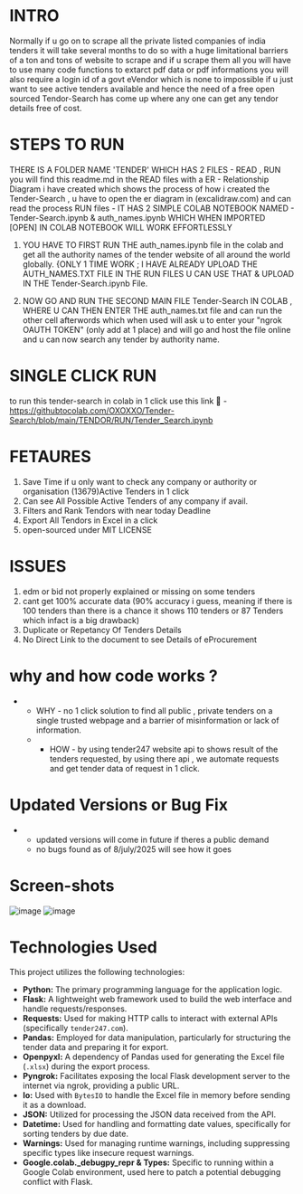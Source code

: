 # INTRO #
 Normally if u go on to scrape all the private listed companies of india tenders it will take several months to do so with a huge limitational barriers of a ton and tons of website to scrape and if u scrape them all you will have to use many code functions to extarct pdf data or pdf informations you will also require a login id of a govt eVendor which is none to impossible if u just want to see active tenders available 
 and hence the need of a free open sourced Tendor-Search has come up where any one can get any tendor details free of cost.
# STEPS TO RUN #
THERE IS A FOLDER NAME 'TENDER' WHICH HAS 2 FILES - READ , RUN 
you will find this readme.md in the READ files with a ER - Relationship Diagram i have created which shows the process of how i created the Tender-Search , u have to open the er diagram in (excalidraw.com) and can read the process
RUN files - IT HAS 2 SIMPLE COLAB NOTEBOOK NAMED - Tender-Search.ipynb & auth_names.ipynb WHICH WHEN IMPORTED [OPEN] IN COLAB NOTEBOOK WILL WORK EFFORTLESSLY 

1. YOU HAVE TO FIRST RUN THE auth_names.ipynb file in the colab and get all the authority names of the tender website of all around the world globally. {ONLY 1 TIME WORK ; I HAVE ALREADY UPLOAD THE AUTH_NAMES.TXT FILE IN THE RUN FILES U CAN USE THAT & UPLOAD IN THE Tender-Search.ipynb File.
   
2. NOW GO AND RUN THE SECOND MAIN FILE Tender-Search IN COLAB , WHERE U CAN THEN ENTER THE auth_names.txt file and can run the other cell afterwords which when used will ask u to enter your "ngrok OAUTH TOKEN" (only add at 1 place) and will go and host the file online and u can now search any tender by authority name.

# SINGLE CLICK RUN #

to run this tender-search in colab in 1 click use this link 🔗 - https://githubtocolab.com/OXOXXO/Tender-Search/blob/main/TENDOR/RUN/Tender_Search.ipynb

# FETAURES #
1. Save Time if u only want to check any company or authority or organisation (13679)Active Tenders in 1 click 
2. Can see All Possible Active Tenders of any company if avail.
3. Filters and Rank Tendors with near today Deadline
4. Export All Tendors in Excel in a click
5. open-sourced under MIT LICENSE
# ISSUES #
1. edm or bid not properly explained or missing on some tenders
2. cant get 100% accurate data (90% accuracy i guess, meaning if there is 100 tenders than there is a chance it shows 110 tenders or 87 Tenders which infact is a big drawback)
3. Duplicate or Repetancy Of Tenders Details
4. No Direct Link to the document to see Details of eProcurement
# why and how code works ? #
- - WHY - no 1 click solution to find all public , private tenders on a single trusted webpage and a barrier of misinformation or lack of information.
  - -  HOW - by using tender247 website api to shows result of the tenders requested, by using there api , we automate requests and get tender data of request in 1 click.
# Updated Versions or Bug Fix #
 - - updated versions will come in future if theres a public demand
   - no bugs found as of 8/july/2025 will see how it goes
  
 # Screen-shots
 ![image](https://github.com/user-attachments/assets/c932625d-2772-4128-ad49-f96018ee46d1)
 ![image](https://github.com/user-attachments/assets/84d177ef-ff6e-4ca0-96dd-d4d13a63a16e)


# Technologies Used #

This project utilizes the following technologies:

*   **Python:** The primary programming language for the application logic.
*   **Flask:** A lightweight web framework used to build the web interface and handle requests/responses.
*   **Requests:** Used for making HTTP calls to interact with external APIs (specifically `tender247.com`).
*   **Pandas:** Employed for data manipulation, particularly for structuring the tender data and preparing it for export.
*   **Openpyxl:** A dependency of Pandas used for generating the Excel file (`.xlsx`) during the export process.
*   **Pyngrok:** Facilitates exposing the local Flask development server to the internet via ngrok, providing a public URL.
*   **Io:** Used with `BytesIO` to handle the Excel file in memory before sending it as a download.
*   **JSON:** Utilized for processing the JSON data received from the API.
*   **Datetime:** Used for handling and formatting date values, specifically for sorting tenders by due date.
*   **Warnings:** Used for managing runtime warnings, including suppressing specific types like insecure request warnings.
*   **Google.colab._debugpy_repr & Types:** Specific to running within a Google Colab environment, used here to patch a potential debugging conflict with Flask.
